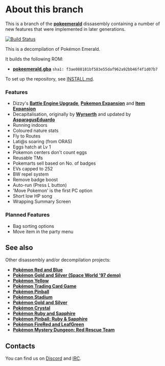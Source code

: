 # About this branch
This is a branch of the [**pokeemerald**](https://travis-ci.org/pret/pokeemerald) dissasembly containing a number of new features that were implemented in later generations.

[![Build Status][travis-badge]][travis]

[travis]: https://travis-ci.org/pret/pokeemerald
[travis-badge]: https://travis-ci.org/pret/pokeemerald.svg?branch=master

This is a decompilation of Pokémon Emerald.

It builds the following ROM:

* [**pokeemerald.gba**](https://datomatic.no-intro.org/index.php?page=show_record&s=23&n=1961) `sha1: f3ae088181bf583e55daf962a92bb46f4f1d07b7`

To set up the repository, see [INSTALL.md](INSTALL.md).

### Features
* Dizzy's [**Battle Engine Upgrade**](https://github.com/DizzyEggg/pokeemerald/tree/battle_engine_v2), [**Pokemon Expansion**](https://github.com/DizzyEggg/pokeemerald/tree/pokemon_expansion) and [**Item Expansion**](https://github.com/DizzyEggg/pokeemerald/tree/item_expansion)
* Decapitalisation, originally by [**Wyrserth**](https://github.com/Wyrserth) and updated by [**AsparagusEduardo**](https://github.com/AsparagusEduardo) 
* Running indoors
* Coloured nature stats
* Fly to Routes
* Lati@s soaring (from ORAS)
* Eggs hatch at Lv 1
* Pokemon centers don't count eggs
* Reusable TMs
* Pokemarts sell based on No. of badges
* EVs capped to 252
* BW repel system
* Remove badge boost
* Auto-run (Press L button)
* 'Move Pokemon' is the first PC option
* Short low HP song
* Wrapping Summary Screen

### Planned Features
* Bag sorting options
* Move item in the party menu

## See also

Other disassembly and/or decompilation projects:
* [**Pokémon Red and Blue**](https://github.com/pret/pokered)
* [**Pokémon Gold and Silver (Space World '97 demo)**](https://github.com/pret/pokegold-spaceworld)
* [**Pokémon Yellow**](https://github.com/pret/pokeyellow)
* [**Pokémon Trading Card Game**](https://github.com/pret/poketcg)
* [**Pokémon Pinball**](https://github.com/pret/pokepinball)
* [**Pokémon Stadium**](https://github.com/pret/pokestadium)
* [**Pokémon Gold and Silver**](https://github.com/pret/pokegold)
* [**Pokémon Crystal**](https://github.com/pret/pokecrystal)
* [**Pokémon Ruby and Sapphire**](https://github.com/pret/pokeruby)
* [**Pokémon Pinball: Ruby & Sapphire**](https://github.com/pret/pokepinballrs)
* [**Pokémon FireRed and LeafGreen**](https://github.com/pret/pokefirered)
* [**Pokémon Mystery Dungeon: Red Rescue Team**](https://github.com/pret/pmd-red)


## Contacts

You can find us on [Discord](https://discord.gg/d5dubZ3) and [IRC](https://kiwiirc.com/client/irc.freenode.net/?#pret).
